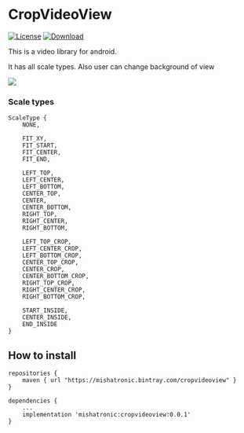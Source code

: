 # CropVideoView
[![License](https://img.shields.io/badge/license-Apache%202-blue.svg)](https://www.apache.org/licenses/LICENSE-2.0)
[![Download](https://bintray.com/mishatronic/cropvideoview/cropvideoview/_latestVersion)](https://www.apache.org/licenses/LICENSE-2.0)

This is a video library for android.

It has all scale types. Also user can change background of view

![](https://raw.githubusercontent.com/mishatron/CropVideoView/master/sample/src/main/res/drawable/screenshot1.png)

### Scale types
```
ScaleType {
    NONE,

    FIT_XY,
    FIT_START,
    FIT_CENTER,
    FIT_END,

    LEFT_TOP,
    LEFT_CENTER,
    LEFT_BOTTOM,
    CENTER_TOP,
    CENTER,
    CENTER_BOTTOM,
    RIGHT_TOP,
    RIGHT_CENTER,
    RIGHT_BOTTOM,

    LEFT_TOP_CROP,
    LEFT_CENTER_CROP,
    LEFT_BOTTOM_CROP,
    CENTER_TOP_CROP,
    CENTER_CROP,
    CENTER_BOTTOM_CROP,
    RIGHT_TOP_CROP,
    RIGHT_CENTER_CROP,
    RIGHT_BOTTOM_CROP,

    START_INSIDE,
    CENTER_INSIDE,
    END_INSIDE
}
```

## How to install


``` 
repositories {
    maven { url "https://mishatronic.bintray.com/cropvideoview" }
} 
```

``` 
dependencies {
    ...
    implementation 'mishatronic:cropvideoview:0.0.1'
} 
```
